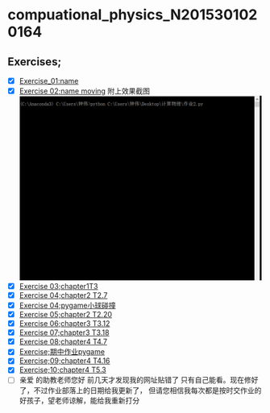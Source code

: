 # compuational_physics_N2015301020164
## Exercises;
 - [x] [Exercise_01:name](http://upload-images.jianshu.io/upload_images/7918656-61a16e5b4ad9ad63.PNG?imageMogr2/auto-orient/strip%7CimageView2/2/w/1240)
 - [x] [Exercise 02;name moving](https://www.zybuluo.com/zhongwei1234/note/894381)
 附上效果截图
![](https://github.com/Zhongwei123/compuational_physics_N2015301020164/blob/master/%E5%8A%A8%E5%9B%BE%E7%AC%AC%E4%BA%8C%E6%AC%A1%E4%BD%9C%E4%B8%9A.gif.gif)
- [x] [Exercise 03;chapter1T3](https://www.zybuluo.com/zhongwei1234/note/902317) 
- [x] [Exercise 04;chapter2 T2.7](https://www.zybuluo.com/zhongwei1234/note/914048)
- [x] [Exercise 04;pygame小球碰撞](https://www.zybuluo.com/zhongwei1234/note/914509)
- [x] [Exercise 05;chapter2 T2.20](https://www.zybuluo.com/zhongwei1234/note/922468)
- [x] [Exercise 06;chapter3 T3.12](https://www.zybuluo.com/zhongwei1234/note/930208)
- [x] [Exercise 07;chapter3 T3.18](https://www.zybuluo.com/zhongwei1234/note/935714)
- [x] [Exercise 08;chapter4 T4.7](https://www.zybuluo.com/zhongwei1234/note/944791)
- [x] [Exercise;期中作业pygame](https://www.zybuluo.com/zhongwei1234/note/947219)
- [x] [Exercise;09;chapter4 T4.16](https://www.zybuluo.com/zhongwei1234/note/971087)
- [x] [Exercise;10;chapter4 T5.3](https://www.zybuluo.com/zhongwei1234/note/979302)
- [ ] 亲爱 的助教老师您好 前几天才发现我的网址贴错了 只有自己能看。现在修好了，不过作业部落上的日期给我更新了，
但请您相信我每次都是按时交作业的好孩子，望老师谅解，能给我重新打分

